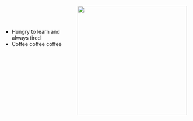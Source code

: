 <img  align="right" src="https://i.pinimg.com/originals/12/01/90/1201906dcf2eef9d5197c650dc3af91e.gif" height="300">

<br/><br/>    
- Hungry to learn and always tired
- Coffee coffee coffee
<!--
**Dauriel/Dauriel** is a ✨ _special_ ✨ repository because its `README.md` (this file) appears on your GitHub profile.

Here are some ideas to get you started:

- 🔭 I’m currently working on ...
- 🌱 I’m currently learning ...
- 👯 I’m looking to collaborate on ...
- 🤔 I’m looking for help with ...
- 💬 Ask me about ...
- 📫 How to reach me: ...
- 😄 Pronouns: ...
- ⚡ Fun fact: ...
-->
